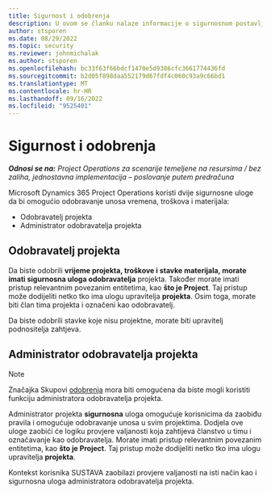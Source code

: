```yaml
---
title: Sigurnost i odobrenja
description: U ovom se članku nalaze informacije o sigurnosnom postavljanju za rad s odobrenjima u programu Microsoft Dynamics 365 Project Operations.
author: stsporen
ms.date: 08/29/2022
ms.topic: security
ms.reviewer: johnmichalak
ms.author: stsporen
ms.openlocfilehash: bc33f63f66bdcf1470e5d9386cfc3661774436fd
ms.sourcegitcommit: b2d05f898daa552179d67fdf4c060c93a9c66bd1
ms.translationtype: MT
ms.contentlocale: hr-HR
ms.lasthandoff: 09/16/2022
ms.locfileid: "9525401"
---
```

# <a name="security-and-approvals"></a>Sigurnost i odobrenja

_**Odnosi se na:** Project Operations za scenarije temeljene na resursima / bez zaliha, jednostavna implementacija – poslovanje putem predračuna_

Microsoft Dynamics 365 Project Operations koristi dvije sigurnosne uloge da bi omogućio odobravanje unosa vremena, troškova i materijala:

- Odobravatelj projekta
- Administrator odobravatelja projekta

## <a name="project-approver"></a>Odobravatelj projekta

Da biste odobrili **vrijeme projekta, troškove i stavke materijala, morate imati sigurnosna uloga odobravatelja** projekta. Također morate imati pristup relevantnim povezanim entitetima, kao **što je Project**. Taj pristup može dodijeliti netko tko ima ulogu upravitelja **projekta**. Osim toga, morate biti član tima projekta i označeni kao odobravatelj.

Da biste odobrili stavke koje nisu projektne, morate biti upravitelj podnositelja zahtjeva.

## <a name="project-approver-admin"></a>Administrator odobravatelja projekta

> [!NOTE]
> Značajka Skupovi [odobrenja](approval-sets.md) mora biti omogućena da biste mogli koristiti funkciju administratora odobravatelja projekta.

Administrator projekta **sigurnosna** uloga omogućuje korisnicima da zaobiđu pravila i omogućuje odobravanje unosa u svim projektima. Dodjela ove uloge zaobići će logiku provjere valjanosti koja zahtijeva članstvo u timu i označavanje kao odobravatelja. Morate imati pristup relevantnim povezanim entitetima, kao **što je Project**. Taj pristup može dodijeliti netko tko ima ulogu upravitelja **projekta**.

Kontekst korisnika SUSTAVA zaobilazi provjere valjanosti na isti način kao i sigurnosna uloga administratora odobravatelja projekta.
